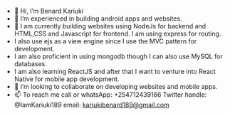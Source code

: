 - 👋 Hi, I’m Benard Kariuki
- 👀 I’m experienced in building android apps and websites.
- 🌱 I am currently building websites using NodeJs for backend and HTML,CSS and Javascript for frontend. I am using express for routing.
- I also use ejs as a view engine since I use the MVC pattern for development.
- I am also proficient in using mongodb though I can also use MySQL for databases.
- I am also learning ReactJS and after that I want to venture into React Native for mobile app development.
- 💞️ I’m looking to collaborate on developing websites and mobile apps. 
- 📫 To reach me call or whatsApp: +254712439166  Twitter handle: @IamKariuki189  email: kariukibenard189@gmail.com

<!---
Kariqs/Kariqs is a ✨ special ✨ repository because its `README.md` (this file) appears on your GitHub profile.
You can click the Preview link to take a look at your changes.
--->
